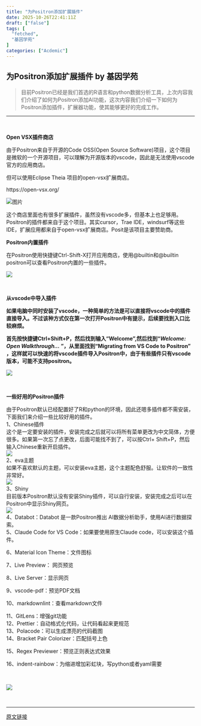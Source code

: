 ```yaml
---
title: "为Positron添加扩展插件"
date: 2025-10-26T22:41:11Z
draft: ["false"]
tags: [
  "fetched",
  "基因学苑"
]
categories: ["Acdemic"]
---
```

为Positron添加扩展插件 by 基因学苑
------
<div><section><blockquote><section><span leaf="">目前Positron已经是我们首选的R语言和python数据分析工具，上次内容我们介绍了如何为Positron添加AI功能，这次内容我们介绍一下如何为Positron添加插件，扩展器功能，使其能够更好的完成工作。</span></section></blockquote></section><hr><p><span leaf=""><br></span></p><section><span leaf=""><mp-common-profile data-pluginname="mpprofile" data-nickname="基因学苑" data-alias="genecollege" data-from="0" data-headimg="http://mmbiz.qpic.cn/mmbiz_png/iaoCyajIqNPvYNAgyOWkCBu5Y7MQGibLbctSibuhHx1war8iayq27I5ybicQkvOqDaGNfykuqSrTyPsbXdCo20jXTMg/0?wx_fmt=png" data-signature="一个有趣的基因科学公众号。" data-id="MzI2MjA1MDQxMg=="></mp-common-profile></span></section><p data-pm-slice="4 3 []"><strong><span leaf=""><span textstyle="">Open VSX插件商店</span></span></strong></p><section><span leaf="">由于Positron来自于开源的</span><span leaf="" data-pm-slice="0 0 []">Code OSS(Open Source Software)项目，这个项目</span><span leaf="">是微软的一个开源项目，可以理解为开源版本的vscode，因此是无法使用vscode官方的应用商店。</span></section><p data-pm-slice="0 0 []"><span leaf="">但可以使用</span><span leaf="" data-pm-slice='1 1 ["para",{"tagName":"section","attributes":{},"namespaceURI":""}]'>Eclipse Theia 项目的</span><span leaf="">open-vsx扩展商店。</span></p><p><span leaf="">https://open-vsx.org/</span></p><p><span leaf=""><img data-src="https://mmbiz.qpic.cn/sz_mmbiz_png/iaoCyajIqNPv7XUHSRw3WYRelqENxVIY0GhQhqkURrExoDM84XECVbyyn7lDnKdicMXoq7HdicqGsYAJo1qtMce1Q/640?wx_fmt=png&amp;from=appmsg&amp;tp=webp&amp;wxfrom=5&amp;wx_lazy=1#imgIndex=4" alt="图片" data-ratio="0.6814814814814815" data-w="1080" data-backw="578" data-backh="394" src="https://mmbiz.qpic.cn/sz_mmbiz_png/iaoCyajIqNPv7XUHSRw3WYRelqENxVIY0GhQhqkURrExoDM84XECVbyyn7lDnKdicMXoq7HdicqGsYAJo1qtMce1Q/640?wx_fmt=png&amp;from=appmsg&amp;tp=webp&amp;wxfrom=5&amp;wx_lazy=1#imgIndex=4"></span></p><section><span leaf="">这个商店里面也有很多扩展插件，虽然没有vscode多，但基本上也足够用。Positron的插件都来自于这个项目。其实</span><span data-pm-slice="0 0 []"><span leaf="">cursor，Trae IDE，windsurf等这些IDE，扩展应用都来自于open-vsx扩展商店。Posit是该项目主要赞助商。</span></span></section><p><span></span></p><p data-t='{"n":"blueLinks","t":13,"a":"click","b":76}' data-pm-slice="0 0 []"><strong><span leaf="" data-pm-slice='1 1 ["para",{"tagName":"p","attributes":{"data-t":"{\"n\":\"blueLinks\",\"t\":13,\"a\":\"click\",\"b\":76}","style":"margin-bottom: 16px;text-align: left;","data-pm-slice":"0 0 []"},"namespaceURI":"http://www.w3.org/1999/xhtml"},"node",{"tagName":"strong","attributes":{},"namespaceURI":"http://www.w3.org/1999/xhtml"}]'><span textstyle="">Positron内置插件</span></span></strong></p><p><span><span leaf="">在Positron使用快捷键Ctrl-Shift-X打开应用商店，使用</span><span leaf="">@builtin和</span><span leaf="">@builtin positron可以查看Positron内置的一些插件。</span></span></p><section nodeleaf=""><img data-src="https://mmbiz.qpic.cn/sz_mmbiz_png/iaoCyajIqNPvM4oc7DqQkXoZpasicu8eRD9Kqt0kIoMRjQly6xyP0P1ich7Rp536qcp5icWY6LtZkTT6TqbsTBib8LQ/640?wx_fmt=png&amp;from=appmsg" data-ratio="0.5859872611464968" data-s="300,640" data-type="png" data-w="2355" type="block" data-backw="578" data-backh="339" data-imgfileid="502237490" src="https://mmbiz.qpic.cn/sz_mmbiz_png/iaoCyajIqNPvM4oc7DqQkXoZpasicu8eRD9Kqt0kIoMRjQly6xyP0P1ich7Rp536qcp5icWY6LtZkTT6TqbsTBib8LQ/640?wx_fmt=png&amp;from=appmsg"></section><p><span><span leaf=""><br></span></span></p><p data-t='{"n":"blueLinks","t":13,"a":"click","b":76}' data-pm-slice="0 0 []"><strong><span leaf="" data-pm-slice='1 1 ["para",{"tagName":"p","attributes":{"style":"outline: 0px;max-width: 100%;font-family: -apple-system, BlinkMacSystemFont, \"Helvetica Neue\", \"PingFang SC\", \"Hiragino Sans GB\", \"Microsoft YaHei UI\", \"Microsoft YaHei\", Arial, sans-serif;letter-spacing: 0.544px;white-space: normal;background-color: rgb(255, 255, 255);margin-bottom: 16px;box-sizing: border-box !important;overflow-wrap: break-word !important;"},"namespaceURI":"http://www.w3.org/1999/xhtml"},"node",{"tagName":"span","attributes":{"style":"outline: 0px;max-width: 100%;color: rgb(0, 122, 170);font-size: 18px;box-sizing: border-box !important;overflow-wrap: break-word !important;"},"namespaceURI":"http://www.w3.org/1999/xhtml"},"node",{"tagName":"strong","attributes":{"style":"outline: 0px;max-width: 100%;box-sizing: border-box !important;overflow-wrap: break-word !important;"},"namespaceURI":"http://www.w3.org/1999/xhtml"}]'><span textstyle="">从vscode中导入插件</span></span></strong></p><p data-t='{"n":"blueLinks","t":13,"a":"click","b":76}' data-pm-slice="0 0 []"><strong><span leaf="" data-pm-slice='1 1 ["para",{"tagName":"p","attributes":{"style":"outline: 0px;max-width: 100%;font-family: -apple-system, BlinkMacSystemFont, \"Helvetica Neue\", \"PingFang SC\", \"Hiragino Sans GB\", \"Microsoft YaHei UI\", \"Microsoft YaHei\", Arial, sans-serif;letter-spacing: 0.544px;white-space: normal;background-color: rgb(255, 255, 255);margin-bottom: 16px;box-sizing: border-box !important;overflow-wrap: break-word !important;"},"namespaceURI":"http://www.w3.org/1999/xhtml"},"node",{"tagName":"span","attributes":{"style":"outline: 0px;max-width: 100%;color: rgb(0, 122, 170);font-size: 18px;box-sizing: border-box !important;overflow-wrap: break-word !important;"},"namespaceURI":"http://www.w3.org/1999/xhtml"},"node",{"tagName":"strong","attributes":{"style":"outline: 0px;max-width: 100%;box-sizing: border-box !important;overflow-wrap: break-word !important;"},"namespaceURI":"http://www.w3.org/1999/xhtml"}]'>如果电脑中同时安装了vscode，一种简单的方法是可以直接将vscode中的插件直接导入。不过该种方式仅在第一次打开Positron中有提示，后续要找到入口比较麻烦。</span></strong></p><p data-t='{"n":"blueLinks","t":13,"a":"click","b":76}' data-pm-slice="0 0 []"><strong><span leaf="" data-pm-slice='1 1 ["para",{"tagName":"p","attributes":{"style":"outline: 0px;max-width: 100%;font-family: -apple-system, BlinkMacSystemFont, \"Helvetica Neue\", \"PingFang SC\", \"Hiragino Sans GB\", \"Microsoft YaHei UI\", \"Microsoft YaHei\", Arial, sans-serif;letter-spacing: 0.544px;white-space: normal;background-color: rgb(255, 255, 255);margin-bottom: 16px;box-sizing: border-box !important;overflow-wrap: break-word !important;"},"namespaceURI":"http://www.w3.org/1999/xhtml"},"node",{"tagName":"span","attributes":{"style":"outline: 0px;max-width: 100%;color: rgb(0, 122, 170);font-size: 18px;box-sizing: border-box !important;overflow-wrap: break-word !important;"},"namespaceURI":"http://www.w3.org/1999/xhtml"},"node",{"tagName":"strong","attributes":{"style":"outline: 0px;max-width: 100%;box-sizing: border-box !important;overflow-wrap: break-word !important;"},"namespaceURI":"http://www.w3.org/1999/xhtml"}]'>首先按快捷键Ctrl+Shift+P，然后找到输入“Welcome”,然后找到“</span><em data-pm-slice="0 0 []"><span leaf="">Welcome: Open Walkthrough…</span></em><span leaf=""> ”，从里面找到“Migrating from VS Code to Positron” ，这样就可以快速的将vscode插件导入Positron中，由于有些插件只有vscode版本，可能不支持positron。</span></strong></p><section nodeleaf=""><img data-src="https://mmbiz.qpic.cn/sz_mmbiz_png/iaoCyajIqNPvM4oc7DqQkXoZpasicu8eRDibIgoqklXp1jr3luVRsTLBgtT9TzzKeyPb6zg8385OzHH0EUj0HVKiaA/640?wx_fmt=png&amp;from=appmsg" data-ratio="0.7759259259259259" data-s="300,640" data-type="png" data-w="1080" type="block" data-imgfileid="502237491" src="https://mmbiz.qpic.cn/sz_mmbiz_png/iaoCyajIqNPvM4oc7DqQkXoZpasicu8eRDibIgoqklXp1jr3luVRsTLBgtT9TzzKeyPb6zg8385OzHH0EUj0HVKiaA/640?wx_fmt=png&amp;from=appmsg"></section><p data-t='{"n":"blueLinks","t":13,"a":"click","b":76}' data-pm-slice="0 0 []"><strong><span leaf="" data-pm-slice='1 1 ["para",{"tagName":"p","attributes":{"style":"outline: 0px;max-width: 100%;font-family: -apple-system, BlinkMacSystemFont, \"Helvetica Neue\", \"PingFang SC\", \"Hiragino Sans GB\", \"Microsoft YaHei UI\", \"Microsoft YaHei\", Arial, sans-serif;letter-spacing: 0.544px;white-space: normal;background-color: rgb(255, 255, 255);margin-bottom: 16px;box-sizing: border-box !important;overflow-wrap: break-word !important;"},"namespaceURI":"http://www.w3.org/1999/xhtml"},"node",{"tagName":"span","attributes":{"style":"outline: 0px;max-width: 100%;color: rgb(0, 122, 170);font-size: 18px;box-sizing: border-box !important;overflow-wrap: break-word !important;"},"namespaceURI":"http://www.w3.org/1999/xhtml"},"node",{"tagName":"strong","attributes":{"style":"outline: 0px;max-width: 100%;box-sizing: border-box !important;overflow-wrap: break-word !important;"},"namespaceURI":"http://www.w3.org/1999/xhtml"}]'><br></span></strong></p><p data-t='{"n":"blueLinks","t":13,"a":"click","b":76}' data-pm-slice="0 0 []"><strong><span leaf="" data-pm-slice='1 1 ["para",{"tagName":"p","attributes":{"data-t":"{\"n\":\"blueLinks\",\"t\":13,\"a\":\"click\",\"b\":76}","style":"margin-bottom: 16px;","data-pm-slice":"0 0 []"},"namespaceURI":"http://www.w3.org/1999/xhtml"},"node",{"tagName":"span","attributes":{"style":"outline: 0px;max-width: 100%;color: rgb(0, 122, 170);font-size: 18px;box-sizing: border-box !important;overflow-wrap: break-word !important;"},"namespaceURI":"http://www.w3.org/1999/xhtml"},"node",{"tagName":"strong","attributes":{"style":"outline: 0px;max-width: 100%;box-sizing: border-box !important;overflow-wrap: break-word !important;"},"namespaceURI":"http://www.w3.org/1999/xhtml"}]'><span textstyle="">一些好用的Positron插件</span></span></strong></p><section><span leaf="">由于Positron默认已经配置好了R和python的环境，因此还嗯多插件都不需安装，下面我们来介绍一些比较好用的插件。</span></section><section><span leaf=""><span textstyle="">1、Chinese插件</span></span></section><section><span leaf="">这个是一定要安装的插件，安装完成之后就可以将所有菜单更改为中文简体，方便很多。如果第一次忘了点更改，后面可能找不到了，可以按Ctrl+ Shift+P，然后输入Chinese重新开启插件。</span></section><section nodeleaf=""><img data-src="https://mmbiz.qpic.cn/sz_mmbiz_png/iaoCyajIqNPvM4oc7DqQkXoZpasicu8eRDnep9LmjYcNOP4QwdjgMfylia9SU5JyH0PpPmJt8aF4RBmSf5ib0Oe0cw/640?wx_fmt=png&amp;from=appmsg" data-ratio="0.725" data-s="300,640" data-type="png" data-w="1080" type="block" data-imgfileid="502237492" src="https://mmbiz.qpic.cn/sz_mmbiz_png/iaoCyajIqNPvM4oc7DqQkXoZpasicu8eRDnep9LmjYcNOP4QwdjgMfylia9SU5JyH0PpPmJt8aF4RBmSf5ib0Oe0cw/640?wx_fmt=png&amp;from=appmsg"></section><section><span leaf=""><span textstyle="">2、eva主题</span></span></section><section><span leaf="">如果不喜欢默认的主题，可以安装eva主题，这个主题配色舒服。让软件的一致性非常好。</span></section><section nodeleaf=""><img data-src="https://mmbiz.qpic.cn/sz_mmbiz_png/iaoCyajIqNPvM4oc7DqQkXoZpasicu8eRDfTqPzibXy4HFCYrDOVS5AYd2Q3ljud5z1VN2sy1L7CIFs0T2ibCcibrdg/640?wx_fmt=png&amp;from=appmsg" data-ratio="0.5859872611464968" data-s="300,640" data-type="png" data-w="2355" type="block" data-backw="578" data-backh="339" data-imgfileid="502237493" src="https://mmbiz.qpic.cn/sz_mmbiz_png/iaoCyajIqNPvM4oc7DqQkXoZpasicu8eRDfTqPzibXy4HFCYrDOVS5AYd2Q3ljud5z1VN2sy1L7CIFs0T2ibCcibrdg/640?wx_fmt=png&amp;from=appmsg"></section><section><span leaf=""><span textstyle="">3、Shiny</span></span></section><section><span leaf="">目前版本Positron默认没有安装Shiny插件，可以自行安装，安装完成之后可以在Positron中显示Shiny网页。</span></section><section nodeleaf=""><img data-src="https://mmbiz.qpic.cn/sz_mmbiz_png/iaoCyajIqNPvM4oc7DqQkXoZpasicu8eRDrzYb766xQjcGAIymGibSuC86icuKHOTE5IsTAN9MJE1mGTx1xIMsZcPg/640?wx_fmt=png&amp;from=appmsg" data-ratio="0.5861111111111111" data-s="300,640" data-type="png" data-w="1080" type="block" data-imgfileid="502237494" src="https://mmbiz.qpic.cn/sz_mmbiz_png/iaoCyajIqNPvM4oc7DqQkXoZpasicu8eRDrzYb766xQjcGAIymGibSuC86icuKHOTE5IsTAN9MJE1mGTx1xIMsZcPg/640?wx_fmt=png&amp;from=appmsg"></section><section><span leaf=""><span textstyle="">4、Databot：</span>Databot 是一款Positron推出 AI数据分析助手，使用AI进行数据探索。</span></section><section><span leaf=""><span textstyle="">5、Claude Code for VS Code：</span>如果要使用原生Claude code，可以安</span><span leaf="">装这个插件。</span></section><p><span leaf=""><span textstyle="">6、Material Icon Theme</span></span><span leaf="">：文件图标</span><span lang="EN-US"><p></p></span></p><p><span lang="EN-US"><span leaf=""><span textstyle="">7、Live Preview</span></span></span><span leaf="">： 网页预览</span></p><p><span leaf=""><span textstyle="">8、Live Server</span>：显示网页</span></p><p><span leaf=""><span textstyle="">9、</span></span><span leaf=""><span textstyle="">vscode-pdf</span>：预览PDF文档</span></p><p><span lang="EN-US"><span leaf=""><span textstyle="">10、markdownlint</span></span></span><span leaf="">：查看</span><span lang="EN-US"><span leaf="">markdown</span></span><span leaf="">文件</span><span lang="EN-US"><p></p></span></p><section><span leaf=""><span textstyle="">11、GitLens</span>：增强git功能</span></section><section><span leaf=""><span textstyle="">12、Prettier</span>：</span><span leaf="">自动格式化代码，让代码看起来更规范</span></section><section><span leaf=""><span textstyle="">13、Polacode</span>：可以生成漂亮的</span><span leaf="">代码截图</span></section><section><span leaf=""><span textstyle="">14、</span></span><span leaf=""><span textstyle="">Bracket Pair Colorizer</span>：匹配括号上色</span></section><p><span leaf=""><span textstyle="">15、Regex Previewer</span>：预览正则表达式效果</span></p><p><span leaf=""><span textstyle="">16、indent-rainbow</span>：为缩进增加彩虹块，写python或者yaml需要</span></p><p data-t='{"n":"blueLinks","t":13,"a":"click","b":76}' data-pm-slice="0 0 []"><span leaf=""><br></span></p><section nodeleaf=""><img data-src="https://mmbiz.qpic.cn/sz_mmbiz_png/iaoCyajIqNPttSp3nC7icXQH83VicwHeWnmr7JdeH7icqvHY67mqtAOibZsibb6pvAibCZGdA6LsBau87MWicBdZAG8abA/640?wx_fmt=png&amp;from=appmsg" data-ratio="1.075619295958279" data-s="300,640" data-type="png" data-w="1534" type="block" data-backw="578" data-backh="622" data-imgfileid="502236423" src="https://mmbiz.qpic.cn/sz_mmbiz_png/iaoCyajIqNPttSp3nC7icXQH83VicwHeWnmr7JdeH7icqvHY67mqtAOibZsibb6pvAibCZGdA6LsBau87MWicBdZAG8abA/640?wx_fmt=png&amp;from=appmsg"></section><p><span leaf=""><br></span></p><p><mp-style-type data-value="3"></mp-style-type></p></div>  
<hr>
<a href="https://mp.weixin.qq.com/s/hmwuyarbq7Q3cFuOBdUVww",target="_blank" rel="noopener noreferrer">原文链接</a>
